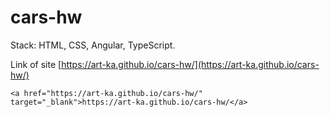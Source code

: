 # cars-hw

Stack: HTML, CSS, Angular, TypeScript. 

Link of site [https://art-ka.github.io/cars-hw/](https://art-ka.github.io/cars-hw/)

    <a href="https://art-ka.github.io/cars-hw/" target="_blank">https://art-ka.github.io/cars-hw/</a>
